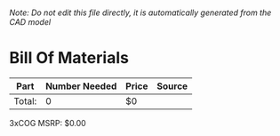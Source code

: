 ###### Note: Do not edit this file directly, it is automatically generated from the CAD model 
# Bill Of Materials 
 |Part|Number Needed|Price|Source| 
 |----|----------|-----|-----|
|Total: |0|$0| |

 3xCOG MSRP: $0.00